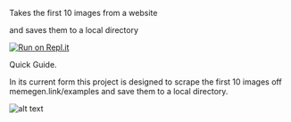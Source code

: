 Takes the first 10 images from a website

and saves them to a local directory

[![Run on Repl.it](https://repl.it/badge/github/madillus/Meme)](https://repl.it/github/madillus/Meme)

Quick Guide.

In its current form this project is designed to scrape the first 
10 images off memegen.link/examples and save them to a local directory.

![alt text](https://drive.google.com/file/d/1NelID313CHCSDMriP-PiUULhq-koOG2J/view?usp=sharing)



